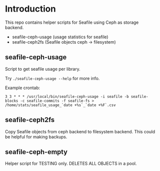 # Introduction

This repo contains helper scripts for Seafile using Ceph as storage backend.

- seafile-ceph-usage (usage statistics for seafile)
- seafile-ceph2fs (Seafile objects ceph -> filesystem)


## seafile-ceph-usage

Script to get seafile usage per library.

Try `./seafile-ceph-usage --help` for more info.

Example crontab:
```
3 3 * * * /usr/local/bin/seafile-ceph-usage -i seafile -b seafile-blocks -c seafile-commits -f seafile-fs > /home/stats/seafile_usage_`date +%s`_`date +%F`.csv
```

## seafile-ceph2fs

Copy Seafile objects from ceph backend to filesystem backend. This could be helpful for making backups.


## seafile-ceph-empty

Helper script for TESTING only. DELETES ALL OBJECTS in a pool.
